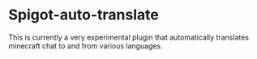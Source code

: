 # Spigot-auto-translate

This is currently a very experimental plugin that automatically translates minecraft chat to and from various languages.
